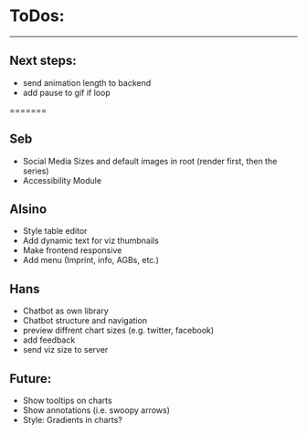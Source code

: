 # ToDos:
---

## Next steps:
- send animation length to backend
- add pause to gif if loop

=======

## Seb
- Social Media Sizes and default images in root (render first, then the series)
- Accessibility Module

## Alsino
- Style table editor
- Add dynamic text for viz thumbnails
- Make frontend responsive
- Add menu (Imprint, info, AGBs, etc.)

## Hans
- Chatbot as own library
- Chatbot structure and navigation
- preview diffrent chart sizes (e.g. twitter, facebook)
- add feedback
- send viz size to server

## Future:
- Show tooltips on charts
- Show annotations (i.e. swoopy arrows)
- Style: Gradients in charts?
